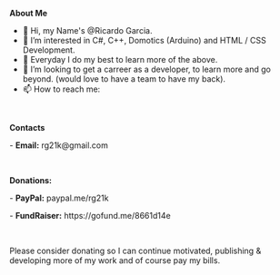 <b>About Me</b><br/>
- 👋 Hi, my Name's @Ricardo Garcia.
- 👀 I’m interested in C#, C++, Domotics (Arduino) and HTML / CSS Development.
- 🌱 Everyday I do my best to learn more of the above.
- 💞️ I’m looking to get a carreer as a developer, to learn more and go beyond. (would love to have a team to have my back).
- 📫 How to reach me:
<br/>
<p><b>Contacts</b></p>
<p>- <b>Email:</b> rg21k@gmail.com</p><br/>
<p><b>Donations:</b></p>  
<p>-     <b>PayPal:</b> paypal.me/rg21k</p>
<p>- <b>FundRaiser:</b> https://gofund.me/8661d14e</p><br/>
<p>Please consider donating so I can continue motivated, publishing & developing more of my work and of course pay my bills.</p>



<!---
RG21K/RG21K is a ✨ special ✨ repository because its `README.md` (this file) appears on your GitHub profile.
You can click the Preview link to take a look at your changes.
--->
